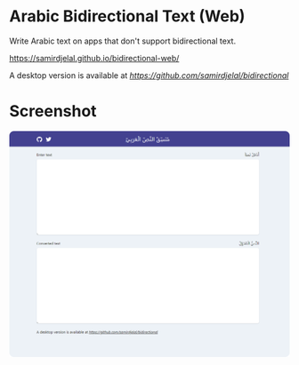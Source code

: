 # Arabic Bidirectional Text (Web)

Write Arabic text on apps that don't support bidirectional text.

https://samirdjelal.github.io/bidirectional-web/

A desktop version is available at *https://github.com/samirdjelal/bidirectional*

# Screenshot

![Bidirectional App Interface](screenshot.png)
